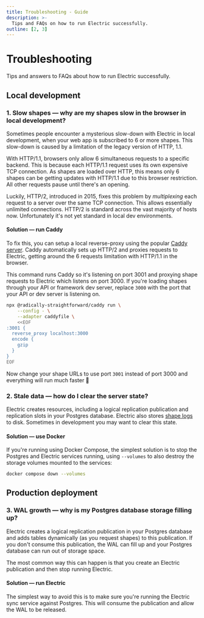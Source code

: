 ```yaml
---
title: Troubleshooting - Guide
description: >-
  Tips and FAQs on how to run Electric successfully.
outline: [2, 3]
---
```


# Troubleshooting

Tips and answers to FAQs about how to run Electric successfully.

## Local development

### 1. Slow shapes &mdash; why are my shapes slow in the browser in local development?

Sometimes people encounter a mysterious slow-down with Electric in local development, when your web app is subscribed to 6 or more shapes. This slow-down is caused by a limitation of the legacy version of HTTP, 1.1.

With HTTP/1.1, browsers only allow 6 simultaneous requests to a specific backend. This is because each HTTP/1.1 request uses its own expensive TCP connection. As shapes are loaded over HTTP, this means only 6 shapes can be getting updates with HTTP/1.1 due to this browser restriction. All other requests pause until there's an opening.

Luckily, HTTP/2, introduced in 2015, fixes this problem by _multiplexing_ each request to a server over the same TCP connection. This allows essentially unlimited connections. HTTP/2 is standard across the vast majority of hosts now. Unfortunately it's not yet standard in local dev environments.

#### Solution &mdash; run Caddy

To fix this, you can setup a local reverse-proxy using the popular [Caddy server](https://caddyserver.com). Caddy automatically sets up HTTP/2 and proxies requests to Electric, getting around the 6 requests limitation with HTTP/1.1 in the browser.

This command runs Caddy so it's listening on port 3001 and proxying shape requests to Electric which listens on port 3000. If you're loading shapes through your API or framework dev server, replace `3000` with the port that your API or dev server is listening on.

```sh
npx @radically-straightforward/caddy run \
    --config - \
    --adapter caddyfile \
    <<EOF
:3001 {
  reverse_proxy localhost:3000
  encode {
    gzip
  }
}
EOF
```

Now change your shape URLs to use port `3001` instead of port 3000 and everything will run much faster 🚀

### 2. Stale data &mdash; how do I clear the server state?

Electric creates resources, including a logical replication publication and replication slots in your Postgres database. Electric also stores [shape logs](/docs/api/http#shape-log) to disk. Sometimes in development you may want to clear this state.

#### Solution &mdash; use Docker

If you're running using Docker Compose, the simplest solution is to stop the Postgres and Electric services running, using `--volumes` to also destroy the storage volumes mounted to the services:

```sh
docker compose down --volumes
```

## Production deployment

### 3. WAL growth &mdash; why is my Postgres database storage filling up?

Electric creates a logical replication publication in your Postgres database and adds tables dynamically (as you request shapes) to this publication. If you don't consume this publication, the WAL can fill up and your Postgres database can run out of storage space.

The most common way this can happen is that you create an Electric publication and then stop running Electric.

#### Solution &mdash; run Electric

The simplest way to avoid this is to make sure you're running the Electric sync service against Postgres. This will consume the publication and allow the WAL to be released.
